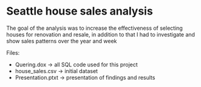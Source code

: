 
# Seattle house sales analysis 

The goal of the analysis was to increase the effectiveness of selecting houses for renovation and resale, in addition to that I had to investigate and show sales patterns over the year and week 

Files:
* Quering.dox -> all SQL code used for this project 
* house_sales.csv -> initial dataset 
* Presentation.ptxt -> presentation of findings and results 
